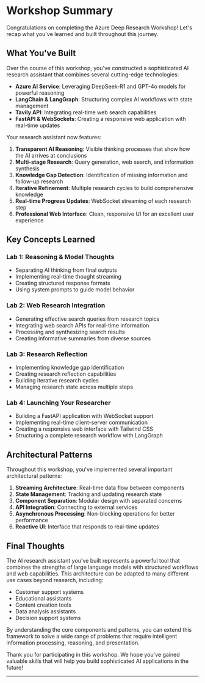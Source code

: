 # Workshop Summary

Congratulations on completing the Azure Deep Research Workshop! Let's recap what you've learned and built throughout this journey.

## What You've Built

Over the course of this workshop, you've constructed a sophisticated AI research assistant that combines several cutting-edge technologies:

- **Azure AI Service**: Leveraging DeepSeek-R1 and GPT-4o models for powerful reasoning
- **LangChain & LangGraph**: Structuring complex AI workflows with state management
- **Tavily API**: Integrating real-time web search capabilities
- **FastAPI & WebSockets**: Creating a responsive web application with real-time updates

Your research assistant now features:

1. **Transparent AI Reasoning**: Visible thinking processes that show how the AI arrives at conclusions
2. **Multi-stage Research**: Query generation, web search, and information synthesis
3. **Knowledge Gap Detection**: Identification of missing information and follow-up research
4. **Iterative Refinement**: Multiple research cycles to build comprehensive knowledge
5. **Real-time Progress Updates**: WebSocket streaming of each research step
6. **Professional Web Interface**: Clean, responsive UI for an excellent user experience

## Key Concepts Learned

### Lab 1: Reasoning & Model Thoughts

- Separating AI thinking from final outputs
- Implementing real-time thought streaming
- Creating structured response formats
- Using system prompts to guide model behavior

### Lab 2: Web Research Integration

- Generating effective search queries from research topics
- Integrating web search APIs for real-time information
- Processing and synthesizing search results
- Creating informative summaries from diverse sources

### Lab 3: Research Reflection

- Implementing knowledge gap identification
- Creating research reflection capabilities
- Building iterative research cycles
- Managing research state across multiple steps

### Lab 4: Launching Your Researcher

- Building a FastAPI application with WebSocket support
- Implementing real-time client-server communication
- Creating a responsive web interface with Tailwind CSS
- Structuring a complete research workflow with LangGraph

## Architectural Patterns

Throughout this workshop, you've implemented several important architectural patterns:

1. **Streaming Architecture**: Real-time data flow between components
2. **State Management**: Tracking and updating research state
3. **Component Separation**: Modular design with separated concerns
4. **API Integration**: Connecting to external services
5. **Asynchronous Processing**: Non-blocking operations for better performance
6. **Reactive UI**: Interface that responds to real-time updates

## Final Thoughts

The AI research assistant you've built represents a powerful tool that combines the strengths of large language models with structured workflows and web capabilities. This architecture can be adapted to many different use cases beyond research, including:

- Customer support systems
- Educational assistants
- Content creation tools
- Data analysis assistants
- Decision support systems

By understanding the core components and patterns, you can extend this framework to solve a wide range of problems that require intelligent information processing, reasoning, and presentation.

Thank you for participating in this workshop. We hope you've gained valuable skills that will help you build sophisticated AI applications in the future!

---

